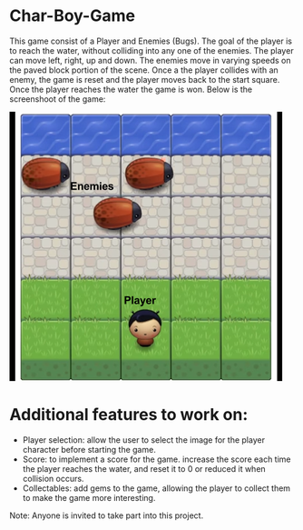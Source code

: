 Char-Boy-Game
===============================
This game consist of a Player and Enemies (Bugs). The goal of the player is to reach the water, without colliding into any one of the enemies. The player can move left, right, up and down. The enemies move in varying speeds on the paved block portion of the scene. Once a the player collides with an enemy, the game is reset and the player moves back to the start square. Once the player reaches the water the game is won.
Below is the screenshoot of the game:


![alt tag](https://github.com/mwclemy/Char-Boy-Game/blob/master/images/game_screenshoot.png)


# Additional features to work on:
* Player selection: allow the user to select the image for the player character before starting the game.
* Score: to implement a score for the game. increase the score each time the player reaches the water, and reset it to 0 or reduced it when collision occurs.
* Collectables: add gems to the game, allowing the player to collect them to make the game more interesting.

Note: Anyone is invited to take part into this project.




